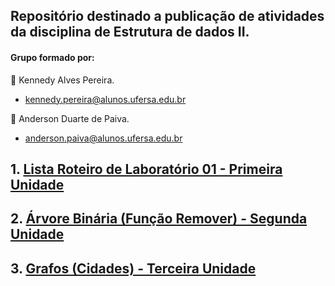 ## **Repositório destinado a publicação de atividades da disciplina de Estrutura de dados II.**

#### Grupo formado por:


:small_blue_diamond: Kennedy Alves Pereira.
- <kennedy.pereira@alunos.ufersa.edu.br> 

:small_blue_diamond: Anderson Duarte de Paiva.
- <anderson.paiva@alunos.ufersa.edu.br>

## 1. [Lista Roteiro de Laboratório 01 - Primeira Unidade](https://github.com/kennedyAlvess/Estrutura-de-dados-II/tree/main/Roteiro%20do%20Laboratório%2001)

## 2. [Árvore Binária (Função Remover) - Segunda Unidade](https://github.com/kennedyAlvess/Estrutura-de-dados-II/blob/main/Árvore%20Binária/binarytree.c)

## 3. [Grafos (Cidades) - Terceira Unidade](https://github.com/kennedyAlvess/Estrutura-de-dados-II/tree/main/Cidades)


